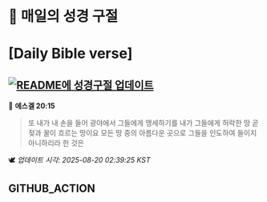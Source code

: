 # 🙏 매일의 성경 구절
# [Daily Bible verse]
## [![README에 성경구절 업데이트](https://github.com/DONGSUKA/first_test/actions/workflows/update-readme-bible.yml/badge.svg)](https://github.com/DONGSUKA/first_test/actions/workflows/update-readme-bible.yml)
<!-- START_BIBLE_VERSE -->
📖 **에스겔 20:15**
> 또 내가 내 손을 들어 광야에서 그들에게 맹세하기를 내가 그들에게 허락한 땅 곧 젖과 꿀이 흐르는 땅이요 모든 땅 중의 아름다운 곳으로 그들을 인도하여 들이지 아니하리라 한 것은

🕊️ _업데이트 시각: 2025-08-20 02:39:25 KST_
  <!-- END_BIBLE_VERSE -->
## GITHUB_ACTION

